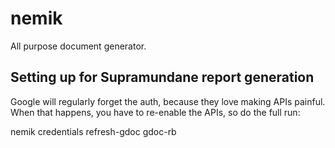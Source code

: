# nemik

All purpose document generator.

## Setting up for Supramundane report generation

Google will regularly forget the auth, because they love making APIs painful.
When that happens, you have to re-enable the APIs, so do the full run:

  nemik credentials refresh-gdoc gdoc-rb
